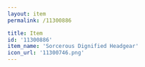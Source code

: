 ```yaml
---
layout: item
permalink: /11300886

title: Item
id: '11300886'
item_name: 'Sorcerous Dignified Headgear'
icon_url: '11300746.png'
---
```

